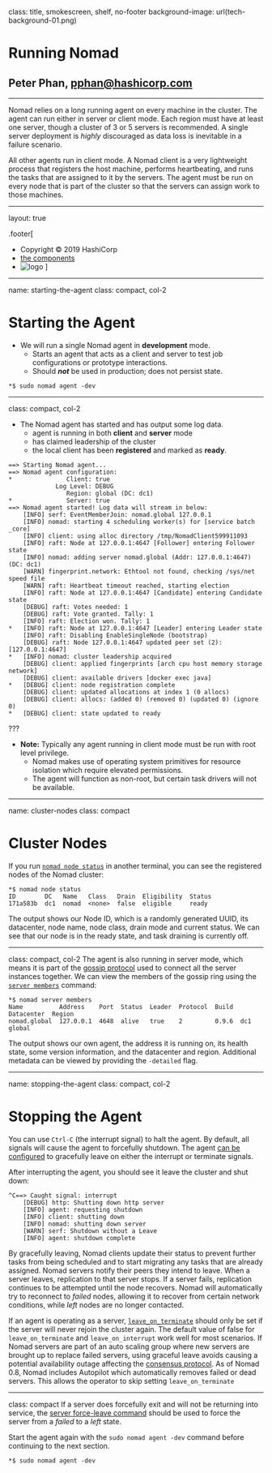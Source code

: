 class: title, smokescreen, shelf, no-footer
background-image: url(tech-background-01.png)

# Running Nomad

## Peter Phan, pphan@hashicorp.com

---

Nomad relies on a long running agent on every machine in the cluster. The agent can run either in server or client mode. Each region must have at least one server, though a cluster of 3 or 5 servers is recommended. A single server deployment is _highly_ discouraged as data loss is inevitable in a failure scenario.

All other agents run in client mode. A Nomad client is a very lightweight process that registers the host machine, performs heartbeating, and runs the tasks that are assigned to it by the servers. The agent must be run on every node that is part of the cluster so that the servers can assign work to those machines.

---
layout: true

.footer[
- Copyright © 2019 HashiCorp
- [the components](#components)
- ![logo](https://hashicorp.github.io/field-workshops-assets/assets/logos/HashiCorp_Icon_Black.svg)
]

---
name: starting-the-agent
class: compact, col-2

# Starting the Agent

- We will run a single Nomad agent in **development** mode.
  - Starts an agent that acts as a client and server to test job configurations or prototype interactions.
  - Should **_not_** be used in production; does not persist state.

```shell
*$ sudo nomad agent -dev
```

---
class: compact, col-2

- The Nomad agent has started and has output some log data.
  - agent is running in both **client** and **server** mode
  - has claimed leadership of the cluster
  - the local client has been **registered** and marked as **ready**.

```shell
==> Starting Nomad agent...
==> Nomad agent configuration:
*               Client: true
             Log Level: DEBUG
                Region: global (DC: dc1)
*               Server: true
==> Nomad agent started! Log data will stream in below:
    [INFO] serf: EventMemberJoin: nomad.global 127.0.0.1
    [INFO] nomad: starting 4 scheduling worker(s) for [service batch _core]
    [INFO] client: using alloc directory /tmp/NomadClient599911093
    [INFO] raft: Node at 127.0.0.1:4647 [Follower] entering Follower state
    [INFO] nomad: adding server nomad.global (Addr: 127.0.0.1:4647) (DC: dc1)
    [WARN] fingerprint.network: Ethtool not found, checking /sys/net speed file
    [WARN] raft: Heartbeat timeout reached, starting election
    [INFO] raft: Node at 127.0.0.1:4647 [Candidate] entering Candidate state
    [DEBUG] raft: Votes needed: 1
    [DEBUG] raft: Vote granted. Tally: 1
    [INFO] raft: Election won. Tally: 1
*   [INFO] raft: Node at 127.0.0.1:4647 [Leader] entering Leader state
    [INFO] raft: Disabling EnableSingleNode (bootstrap)
    [DEBUG] raft: Node 127.0.0.1:4647 updated peer set (2): [127.0.0.1:4647]
*   [INFO] nomad: cluster leadership acquired
    [DEBUG] client: applied fingerprints [arch cpu host memory storage network]
    [DEBUG] client: available drivers [docker exec java]
*   [DEBUG] client: node registration complete
    [DEBUG] client: updated allocations at index 1 (0 allocs)
    [DEBUG] client: allocs: (added 0) (removed 0) (updated 0) (ignore 0)
*   [DEBUG] client: state updated to ready
```

???

- **Note:** Typically any agent running in client mode must be run with root level privilege.
  - Nomad makes use of operating system primitives for resource isolation which require elevated permissions.
  - The agent will function as non-root, but certain task drivers will not be available.

---
name: cluster-nodes
class: compact

# Cluster Nodes

If you run [`nomad node status`][3] in another terminal, you can see the registered nodes of the Nomad cluster:

```shell
*$ nomad node status
ID        DC   Name   Class   Drain  Eligibility  Status
171a583b  dc1  nomad  <none>  false  eligible     ready
```

The output shows our Node ID, which is a randomly generated UUID, its datacenter, node name, node class, drain mode and current status. We can see that our node is in the ready state, and task draining is currently off.

---
class: compact, col-2
The agent is also running in server mode, which means it is part of the [gossip protocol][4] used to connect all the server instances together. We can view the members of the gossip ring using the [`server members`][5] command:

```shell
*$ nomad server members
Name          Address    Port  Status  Leader  Protocol  Build  Datacenter  Region
nomad.global  127.0.0.1  4648  alive   true    2         0.9.6  dc1         global
```

The output shows our own agent, the address it is running on, its health state, some version information, and the datacenter and region. Additional metadata can be viewed by providing the `-detailed` flag.

---
name: stopping-the-agent
class: compact, col-2

# Stopping the Agent

You can use `Ctrl-C` (the interrupt signal) to halt the agent. By default, all signals will cause the agent to forcefully shutdown. The agent [can be configured][7] to gracefully leave on either the interrupt or terminate signals.

After interrupting the agent, you should see it leave the cluster and shut down:

```shell
^C==> Caught signal: interrupt
    [DEBUG] http: Shutting down http server
    [INFO] agent: requesting shutdown
    [INFO] client: shutting down
    [INFO] nomad: shutting down server
    [WARN] serf: Shutdown without a Leave
    [INFO] agent: shutdown complete
```

By gracefully leaving, Nomad clients update their status to prevent further tasks from being scheduled and to start migrating any tasks that are already assigned. Nomad servers notify their peers they intend to leave. When a server leaves, replication to that server stops. If a server fails, replication continues to be attempted until the node recovers. Nomad will automatically try to reconnect to _failed_ nodes, allowing it to recover from certain network conditions, while _left_ nodes are no longer contacted.

If an agent is operating as a server, [`leave_on_terminate`][8] should only be set if the server will never rejoin the cluster again. The default value of false for `leave_on_terminate` and `leave_on_interrupt` work well for most scenarios. If Nomad servers are part of an auto scaling group where new servers are brought up to replace failed servers, using graceful leave avoids causing a potential availability outage affecting the [consensus protocol][9]. As of Nomad 0.8, Nomad includes Autopilot which automatically removes failed or dead servers. This allows the operator to skip setting `leave_on_terminate`

---
class: compact
If a server does forcefully exit and will not be returning into service, the [server force-leave command][10] should be used to force the server from a _failed_ to a _left_ state.

Start the agent again with the `sudo nomad agent -dev` command before continuing to the next section.

```shell
*$ sudo nomad agent -dev
```

[3]: https://www.nomadproject.io/docs/commands/node/status.html
[4]: https://www.nomadproject.io/docs/internals/gossip.html
[5]: https://www.nomadproject.io/docs/commands/server/members.html
[7]: https://www.nomadproject.io/docs/configuration/index.html#leave_on_terminate
[8]: https://www.nomadproject.io/docs/configuration/index.html#leave_on_terminate
[9]: https://www.nomadproject.io/docs/internals/consensus.html
[10]: https://www.nomadproject.io/docs/commands/server/force-leave.html
